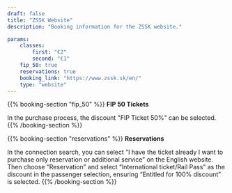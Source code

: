 ```yaml
---
draft: false
title: "ZSSK Website"
description: "Booking information for the ZSSK website."

params:
    classes:
        first: "€2"
        second: "€1"
    fip_50: true
    reservations: true
    booking_link: "https://www.zssk.sk/en/"
    type: "website"
---
```


{{% booking-section "fip_50" %}}
**FIP 50 Tickets**

In the purchase process, the discount "FIP Ticket 50%" can be selected.
{{% /booking-section %}}

{{% booking-section "reservations" %}}
**Reservations**

In the connection search, you can select “I have the ticket already I want to purchase only reservation or additional service” on the English website. Then choose “Reservation” and select “International ticket/Rail Pass” as the discount in the passenger selection, ensuring “Entitled for 100% discount” is selected.
{{% /booking-section %}}
